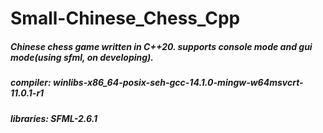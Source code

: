 # Small-Chinese_Chess_Cpp
##### Chinese chess game written in C++20. supports console mode and gui mode(using sfml, on developing).
##### compiler: winlibs-x86_64-posix-seh-gcc-14.1.0-mingw-w64msvcrt-11.0.1-r1
##### libraries: SFML-2.6.1
